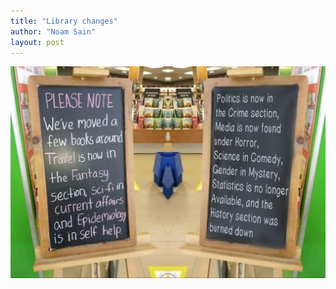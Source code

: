 ```yaml
---
title: "Library changes"
author: "Noam Sain"
layout: post
---
```


![Library changes](/assets/2022/2022-02-library-changes.png "Library changes")
